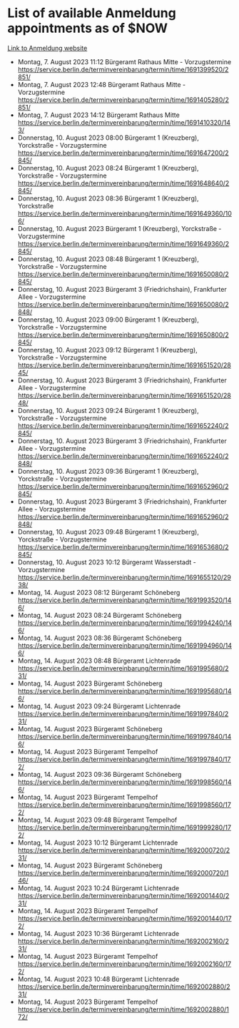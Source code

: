 # List of available Anmeldung appointments as of $NOW
[Link to Anmeldung website](https://service.berlin.de/terminvereinbarung/termin/tag.php?termin=1&anliegen[]=120686&dienstleisterlist=122210,122217,327316,122219,327312,122227,327314,122231,327346,122243,327348,122254,122252,329742,122260,329745,122262,329748,122271,327278,122273,327274,122277,327276,330436,122280,327294,122282,327290,122284,327292,122291,327270,122285,327266,122286,327264,122296,327268,150230,329760,122297,327286,122294,327284,122312,329763,122314,329775,122304,327330,122311,327334,122309,327332,317869,122281,327352,122279,329772,122283,122276,327324,122274,327326,122267,329766,122246,327318,122251,327320,122257,327322,122208,327298,122226,327300&herkunft=http%3A%2F%2Fservice.berlin.de%2Fdienstleistung%2F120686%2F)
- Montag, 7. August 2023 11:12 Bürgeramt Rathaus Mitte - Vorzugstermine https://service.berlin.de/terminvereinbarung/termin/time/1691399520/2851/
- Montag, 7. August 2023 12:48 Bürgeramt Rathaus Mitte - Vorzugstermine https://service.berlin.de/terminvereinbarung/termin/time/1691405280/2851/
- Montag, 7. August 2023 14:12 Bürgeramt Rathaus Mitte https://service.berlin.de/terminvereinbarung/termin/time/1691410320/143/
- Donnerstag, 10. August 2023 08:00 Bürgeramt 1 (Kreuzberg), Yorckstraße - Vorzugstermine https://service.berlin.de/terminvereinbarung/termin/time/1691647200/2845/
- Donnerstag, 10. August 2023 08:24 Bürgeramt 1 (Kreuzberg), Yorckstraße - Vorzugstermine https://service.berlin.de/terminvereinbarung/termin/time/1691648640/2845/
- Donnerstag, 10. August 2023 08:36 Bürgeramt 1 (Kreuzberg), Yorckstraße https://service.berlin.de/terminvereinbarung/termin/time/1691649360/106/
- Donnerstag, 10. August 2023  Bürgeramt 1 (Kreuzberg), Yorckstraße - Vorzugstermine https://service.berlin.de/terminvereinbarung/termin/time/1691649360/2845/
- Donnerstag, 10. August 2023 08:48 Bürgeramt 1 (Kreuzberg), Yorckstraße - Vorzugstermine https://service.berlin.de/terminvereinbarung/termin/time/1691650080/2845/
- Donnerstag, 10. August 2023  Bürgeramt 3 (Friedrichshain), Frankfurter Allee - Vorzugstermine https://service.berlin.de/terminvereinbarung/termin/time/1691650080/2848/
- Donnerstag, 10. August 2023 09:00 Bürgeramt 1 (Kreuzberg), Yorckstraße - Vorzugstermine https://service.berlin.de/terminvereinbarung/termin/time/1691650800/2845/
- Donnerstag, 10. August 2023 09:12 Bürgeramt 1 (Kreuzberg), Yorckstraße - Vorzugstermine https://service.berlin.de/terminvereinbarung/termin/time/1691651520/2845/
- Donnerstag, 10. August 2023  Bürgeramt 3 (Friedrichshain), Frankfurter Allee - Vorzugstermine https://service.berlin.de/terminvereinbarung/termin/time/1691651520/2848/
- Donnerstag, 10. August 2023 09:24 Bürgeramt 1 (Kreuzberg), Yorckstraße - Vorzugstermine https://service.berlin.de/terminvereinbarung/termin/time/1691652240/2845/
- Donnerstag, 10. August 2023  Bürgeramt 3 (Friedrichshain), Frankfurter Allee - Vorzugstermine https://service.berlin.de/terminvereinbarung/termin/time/1691652240/2848/
- Donnerstag, 10. August 2023 09:36 Bürgeramt 1 (Kreuzberg), Yorckstraße - Vorzugstermine https://service.berlin.de/terminvereinbarung/termin/time/1691652960/2845/
- Donnerstag, 10. August 2023  Bürgeramt 3 (Friedrichshain), Frankfurter Allee - Vorzugstermine https://service.berlin.de/terminvereinbarung/termin/time/1691652960/2848/
- Donnerstag, 10. August 2023 09:48 Bürgeramt 1 (Kreuzberg), Yorckstraße - Vorzugstermine https://service.berlin.de/terminvereinbarung/termin/time/1691653680/2845/
- Donnerstag, 10. August 2023 10:12 Bürgeramt Wasserstadt - Vorzugstermine https://service.berlin.de/terminvereinbarung/termin/time/1691655120/2938/
- Montag, 14. August 2023 08:12 Bürgeramt Schöneberg https://service.berlin.de/terminvereinbarung/termin/time/1691993520/146/
- Montag, 14. August 2023 08:24 Bürgeramt Schöneberg https://service.berlin.de/terminvereinbarung/termin/time/1691994240/146/
- Montag, 14. August 2023 08:36 Bürgeramt Schöneberg https://service.berlin.de/terminvereinbarung/termin/time/1691994960/146/
- Montag, 14. August 2023 08:48 Bürgeramt Lichtenrade https://service.berlin.de/terminvereinbarung/termin/time/1691995680/231/
- Montag, 14. August 2023  Bürgeramt Schöneberg https://service.berlin.de/terminvereinbarung/termin/time/1691995680/146/
- Montag, 14. August 2023 09:24 Bürgeramt Lichtenrade https://service.berlin.de/terminvereinbarung/termin/time/1691997840/231/
- Montag, 14. August 2023  Bürgeramt Schöneberg https://service.berlin.de/terminvereinbarung/termin/time/1691997840/146/
- Montag, 14. August 2023  Bürgeramt Tempelhof https://service.berlin.de/terminvereinbarung/termin/time/1691997840/172/
- Montag, 14. August 2023 09:36 Bürgeramt Schöneberg https://service.berlin.de/terminvereinbarung/termin/time/1691998560/146/
- Montag, 14. August 2023  Bürgeramt Tempelhof https://service.berlin.de/terminvereinbarung/termin/time/1691998560/172/
- Montag, 14. August 2023 09:48 Bürgeramt Tempelhof https://service.berlin.de/terminvereinbarung/termin/time/1691999280/172/
- Montag, 14. August 2023 10:12 Bürgeramt Lichtenrade https://service.berlin.de/terminvereinbarung/termin/time/1692000720/231/
- Montag, 14. August 2023  Bürgeramt Schöneberg https://service.berlin.de/terminvereinbarung/termin/time/1692000720/146/
- Montag, 14. August 2023 10:24 Bürgeramt Lichtenrade https://service.berlin.de/terminvereinbarung/termin/time/1692001440/231/
- Montag, 14. August 2023  Bürgeramt Tempelhof https://service.berlin.de/terminvereinbarung/termin/time/1692001440/172/
- Montag, 14. August 2023 10:36 Bürgeramt Lichtenrade https://service.berlin.de/terminvereinbarung/termin/time/1692002160/231/
- Montag, 14. August 2023  Bürgeramt Tempelhof https://service.berlin.de/terminvereinbarung/termin/time/1692002160/172/
- Montag, 14. August 2023 10:48 Bürgeramt Lichtenrade https://service.berlin.de/terminvereinbarung/termin/time/1692002880/231/
- Montag, 14. August 2023  Bürgeramt Tempelhof https://service.berlin.de/terminvereinbarung/termin/time/1692002880/172/
